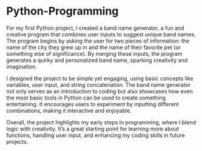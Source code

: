 # Python-Programming
For my first Python project, I created a band name generator, a fun and creative program that combines user inputs to suggest unique band names. The program begins by asking the user for two pieces of information: the name of the city they grew up in and the name of their favorite pet (or something else of significance). By merging these inputs, the program generates a quirky and personalized band name, sparking creativity and imagination.

I designed the project to be simple yet engaging, using basic concepts like variables, user input, and string concatenation. The band name generator not only serves as an introduction to coding but also showcases how even the most basic tools in Python can be used to create something entertaining. It encourages users to experiment by inputting different combinations, making it interactive and enjoyable.

Overall, the project highlights my early steps in programming, where I blend logic with creativity. It’s a great starting point for learning more about functions, handling user input, and enhancing my coding skills in future projects.
